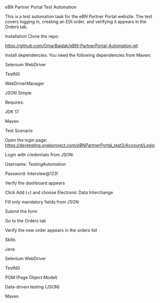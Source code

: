 eBN Partner Portal Test Automation

This is a test automation task for the eBN Partner Portal website. The test covers logging in, creating an EDI order, and verifying it appears in the Orders tab.

Installation
Clone the repo:

https://github.com/OmarBaidak/eBN-PartnerPortal-Automation.git


Install dependencies:
You need the following dependencies from Maven:

Selenium WebDriver

TestNG

WebDriverManager

JSON Simple

Requires:

JDK 17

Maven

Test Scenario

Open the login page: https://devtesting.onekonnect.com/eBNPartnerPortal_test2/Account/Login

Login with credentials from JSON:

Username: TestingAutomation

Password: Interview@123!

Verify the dashboard appears

Click Add (+) and choose Electronic Data Interchange

Fill only mandatory fields from JSON

Submit the form

Go to the Orders tab

Verify the new order appears in the orders list

Skills

Java

Selenium WebDriver

TestNG

POM (Page Object Model)

Data-driven testing (JSON)

Maven
